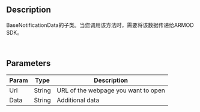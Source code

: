 ## Description

BaseNotificationData的子类。当您调用该方法时，需要将该数据传递给ARMOD SDK。

​

## Parameters

| Param | Type   | Description                         |
| ----- | ------ | ----------------------------------- |
| Url   | String | URL of the webpage you want to open |
| Data  | String | Additional data                     |
